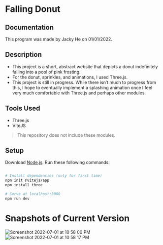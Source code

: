 # Falling Donut

## Documentation
This program was made by Jacky He on 01/01/2022. 

## Description
- This project is a short, abstract website that depicts a donut indefinitely falling into a pool of pink frosting. 
- For the donut, sprinkles, and animations, I used Three.js. 
- This project is still in progress. While there isn’t much to progress from this, I hope to eventually implement a splashing animation once I feel very much comfortable with Three.js and perhaps other modules.

## Tools Used
- Three.js
- ViteJS
> This repository does not include these modules.

## Setup
Download [Node.js](https://nodejs.org/en/download/).
Run these following commands:

``` bash

# Install dependencies (only for first time)
npm init @vitejs/app
npm install three

# Serve at localhost:3000
npm run dev

```

# Snapshots of Current Version

![Screenshot 2022-07-01 at 10 58 00 PM](https://user-images.githubusercontent.com/78707612/176987182-00c42f34-ac9d-41e6-bdac-cb2ca216d07d.png)
![Screenshot 2022-07-01 at 10 58 17 PM](https://user-images.githubusercontent.com/78707612/176987187-bcd28a8a-a764-4295-ae9c-0c4628c2f691.png)
